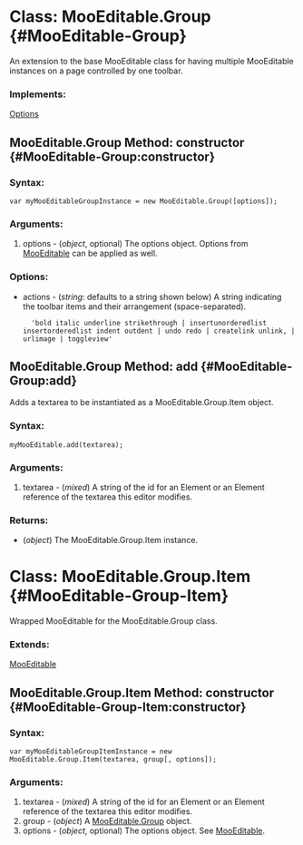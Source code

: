Class: MooEditable.Group {#MooEditable-Group}
=============================================

An extension to the base MooEditable class for having multiple MooEditable instances on a page controlled by one toolbar.

### Implements:

[Options][]


MooEditable.Group Method: constructor {#MooEditable-Group:constructor}
----------------------------------------------------------------------

### Syntax:

	var myMooEditableGroupInstance = new MooEditable.Group([options]);
	
### Arguments:

1. options - (*object*, optional) The options object. Options from [MooEditable][] can be applied as well.

### Options:

* actions       - (*string*: defaults to a string shown below) A string indicating the toolbar items and their arrangement (space-separated).

		'bold italic underline strikethrough | insertunorderedlist insertorderedlist indent outdent | undo redo | createlink unlink, | urlimage | toggleview'



MooEditable.Group Method: add {#MooEditable-Group:add}
------------------------------------------------------

Adds a textarea to be instantiated as a MooEditable.Group.Item object.

### Syntax:

	myMooEditable.add(textarea);
	
### Arguments:

1. textarea - (*mixed*) A string of the id for an Element or an Element reference of the textarea this editor modifies.
	
### Returns:

* (*object*) The MooEditable.Group.Item instance.



Class: MooEditable.Group.Item {#MooEditable-Group-Item}
=======================================================

Wrapped MooEditable for the MooEditable.Group class.

### Extends:

[MooEditable][]


MooEditable.Group.Item Method: constructor {#MooEditable-Group-Item:constructor}
--------------------------------------------------------------------------------

### Syntax:

	var myMooEditableGroupItemInstance = new MooEditable.Group.Item(textarea, group[, options]);
	
### Arguments:

1. textarea - (*mixed*) A string of the id for an Element or an Element reference of the textarea this editor modifies.
2. group    - (*object*) A [MooEditable.Group](#MooEditable-Group) object.
3. options  - (*object*, optional) The options object. See [MooEditable][].



[Options]: http://mootools.net/docs/Class/Class.Extras#Options
[MooEditable]: /MooEditable/MooEditable